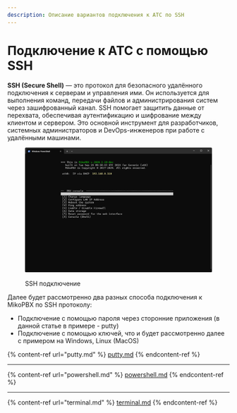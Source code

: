 ```yaml
---
description: Описание вариантов подключения к АТС по SSH
---
```


# Подключение к АТС с помощью SSH

**SSH (Secure Shell)** — это протокол для безопасного удалённого подключения к серверам и управления ими. Он используется для выполнения команд, передачи файлов и администрирования систем через зашифрованный канал. SSH помогает защитить данные от перехвата, обеспечивая аутентификацию и шифрование между клиентом и сервером. Это основной инструмент для разработчиков, системных администраторов и DevOps-инженеров при работе с удалёнными машинами.

<figure><img src="../../../.gitbook/assets/mikopbxconsoleSSH (1).png" alt=""><figcaption><p>SSH подключение</p></figcaption></figure>

Далее будет рассмотренно два разных способа подключения к MikoPBX по SSH протоколу:

* Подключение с помощью пароля через сторонние приложения (в данной статье в примере - putty)
* Подключение с помощью ключей, что и будет рассмотренно далее с примером на Windows, Linux (MacOS)

{% content-ref url="putty.md" %}
[putty.md](putty.md)
{% endcontent-ref %}

***

{% content-ref url="powershell.md" %}
[powershell.md](powershell.md)
{% endcontent-ref %}

***

{% content-ref url="terminal.md" %}
[terminal.md](terminal.md)
{% endcontent-ref %}
